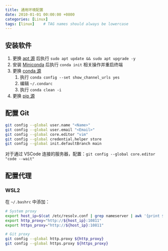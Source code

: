 ```yaml
---
title: 通用环境配置
date: 2010-01-01 00:00:00 +0800
categories: [Linux]
tags: [linux]    # TAG names should always be lowercase
---
```


## 安装软件

1. 更换 [apt 源](https://mirrors.tuna.tsinghua.edu.cn/help/ubuntu/) 后执行 `sudo apt update && sudo apt upgrade -y`
2. 安装 [Miniconda](https://docs.anaconda.com/miniconda/) 后执行 `conda init` 相关操作并重启终端
3. 更换 [conda 源](https://mirrors.tuna.tsinghua.edu.cn/help/anaconda/)
   1. 执行 `conda config --set show_channel_urls yes`
   2. 编辑 `~/.condarc`
   3. 执行 `conda clean -i`
4. 更换 [pip 源](https://mirrors.tuna.tsinghua.edu.cn/help/pypi/)

## 配置 Git

```bash
git config --global user.name "<Name>"
git config --global user.email "<Email>"
git config --global core.editor "vim"
git config --global credential.helper store
git config --global init.defaultBranch main
```

对于通过 VSCode 连接的服务器，配置：`git config --global core.editor "code --wait"`

## 配置代理

### WSL2

在 `~/.bashrc` 中添加：

```bash
# System proxy
export host_ip=$(cat /etc/resolv.conf | grep nameserver | awk '{print $2}')
export http_proxy="http://${host_ip}:10811"
export https_proxy="http://${host_ip}:10811"

# Git proxy
git config --global http.proxy ${http_proxy}
git config --global https.proxy ${https_proxy}
```
